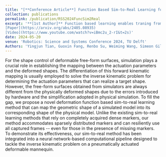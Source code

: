 ---title: "[**Conference Article**] Function Based Sim-to-Real Learning for Shape Control of Deformable Free-form Surfaces"collection: publicationspermalink: /publication/RSS2024FuncSim2Realexcerpt: '**[1st Author]** Function based learning enables traning from sparse and incomplete dataset[Paper](https://arxiv.org/abs/2405.08935)  [Video](https://www.youtube.com/watch?v=iBmc2u_2-rI&t=2s)'date: 2024-05-20venue: 'Robotics: Science and Systems Conference 2024, TU Delft'Authors: 'Yingjun Tian, Guoxin Fang, Renbo Su, Weiming Wang, Simeon Gill, Andrew Weightman, and Charlie C.L. Wang'---For the shape control of deformable free-form surfaces, simulation plays a crucial role in establishing the mapping between the actuation parameters and the deformed shapes. The differentiation of this forward kinematic mapping is usually employed to solve the inverse kinematic problem for determining the actuation parameters that can realize a target shape. However, the free-form surfaces obtained from simulators are always different from the physically deformed shapes due to the errors introduced by hardware and the simplification adopted in physical simulation. To fill the gap, we propose a novel deformation function based sim-to-real learning method that can map the geometric shape of a simulated model into its corresponding shape of the physical model. Unlike the existing sim-to-real learning methods that rely on completely acquired dense markers, our method accommodates sparsely distributed markers and can resiliently use all captured frames -- even for those in the presence of missing markers. To demonstrate its effectiveness, our sim-to-real method has been integrated into a neural network-based computational pipeline designed to tackle the inverse kinematic problem on a pneumatically actuated deformable mannequin.